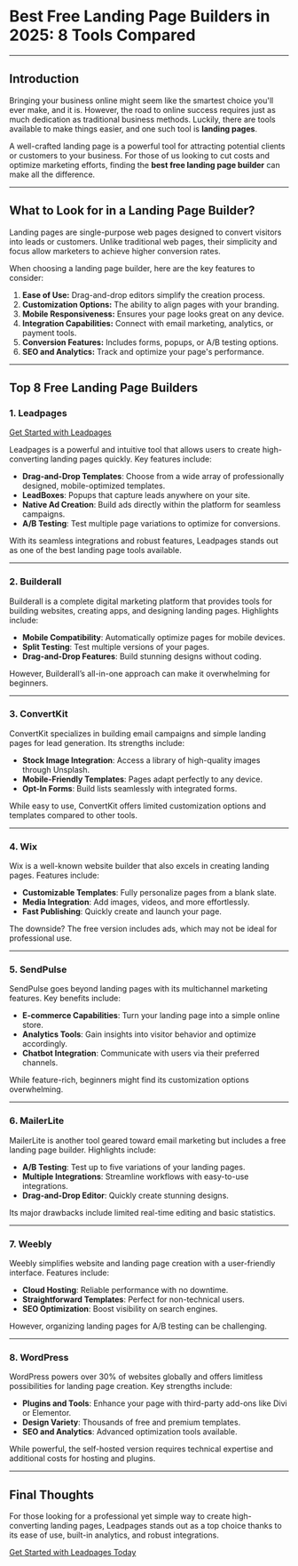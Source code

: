 # Best Free Landing Page Builders in 2025: 8 Tools Compared

---

## **Introduction**

Bringing your business online might seem like the smartest choice you'll ever make, and it is. However, the road to online success requires just as much dedication as traditional business methods. Luckily, there are tools available to make things easier, and one such tool is **landing pages**.

A well-crafted landing page is a powerful tool for attracting potential clients or customers to your business. For those of us looking to cut costs and optimize marketing efforts, finding the **best free landing page builder** can make all the difference.

---

## **What to Look for in a Landing Page Builder?**

Landing pages are single-purpose web pages designed to convert visitors into leads or customers. Unlike traditional web pages, their simplicity and focus allow marketers to achieve higher conversion rates.

When choosing a landing page builder, here are the key features to consider:

1. **Ease of Use:** Drag-and-drop editors simplify the creation process.
2. **Customization Options:** The ability to align pages with your branding.
3. **Mobile Responsiveness:** Ensures your page looks great on any device.
4. **Integration Capabilities:** Connect with email marketing, analytics, or payment tools.
5. **Conversion Features:** Includes forms, popups, or A/B testing options.
6. **SEO and Analytics:** Track and optimize your page's performance.

---

## **Top 8 Free Landing Page Builders**

### **1. Leadpages**
[Get Started with Leadpages](https://bit.ly/LEadPages)

Leadpages is a powerful and intuitive tool that allows users to create high-converting landing pages quickly. Key features include:
- **Drag-and-Drop Templates**: Choose from a wide array of professionally designed, mobile-optimized templates.
- **LeadBoxes**: Popups that capture leads anywhere on your site.
- **Native Ad Creation**: Build ads directly within the platform for seamless campaigns.
- **A/B Testing**: Test multiple page variations to optimize for conversions.

With its seamless integrations and robust features, Leadpages stands out as one of the best landing page tools available.

---

### **2. Builderall**
Builderall is a complete digital marketing platform that provides tools for building websites, creating apps, and designing landing pages. Highlights include:
- **Mobile Compatibility**: Automatically optimize pages for mobile devices.
- **Split Testing**: Test multiple versions of your pages.
- **Drag-and-Drop Features**: Build stunning designs without coding.

However, Builderall’s all-in-one approach can make it overwhelming for beginners.

---

### **3. ConvertKit**
ConvertKit specializes in building email campaigns and simple landing pages for lead generation. Its strengths include:
- **Stock Image Integration**: Access a library of high-quality images through Unsplash.
- **Mobile-Friendly Templates**: Pages adapt perfectly to any device.
- **Opt-In Forms**: Build lists seamlessly with integrated forms.

While easy to use, ConvertKit offers limited customization options and templates compared to other tools.

---

### **4. Wix**
Wix is a well-known website builder that also excels in creating landing pages. Features include:
- **Customizable Templates**: Fully personalize pages from a blank slate.
- **Media Integration**: Add images, videos, and more effortlessly.
- **Fast Publishing**: Quickly create and launch your page.

The downside? The free version includes ads, which may not be ideal for professional use.

---

### **5. SendPulse**
SendPulse goes beyond landing pages with its multichannel marketing features. Key benefits include:
- **E-commerce Capabilities**: Turn your landing page into a simple online store.
- **Analytics Tools**: Gain insights into visitor behavior and optimize accordingly.
- **Chatbot Integration**: Communicate with users via their preferred channels.

While feature-rich, beginners might find its customization options overwhelming.

---

### **6. MailerLite**
MailerLite is another tool geared toward email marketing but includes a free landing page builder. Highlights include:
- **A/B Testing**: Test up to five variations of your landing pages.
- **Multiple Integrations**: Streamline workflows with easy-to-use integrations.
- **Drag-and-Drop Editor**: Quickly create stunning designs.

Its major drawbacks include limited real-time editing and basic statistics.

---

### **7. Weebly**
Weebly simplifies website and landing page creation with a user-friendly interface. Features include:
- **Cloud Hosting**: Reliable performance with no downtime.
- **Straightforward Templates**: Perfect for non-technical users.
- **SEO Optimization**: Boost visibility on search engines.

However, organizing landing pages for A/B testing can be challenging.

---

### **8. WordPress**
WordPress powers over 30% of websites globally and offers limitless possibilities for landing page creation. Key strengths include:
- **Plugins and Tools**: Enhance your page with third-party add-ons like Divi or Elementor.
- **Design Variety**: Thousands of free and premium templates.
- **SEO and Analytics**: Advanced optimization tools available.

While powerful, the self-hosted version requires technical expertise and additional costs for hosting and plugins.

---

## **Final Thoughts**

For those looking for a professional yet simple way to create high-converting landing pages, Leadpages stands out as a top choice thanks to its ease of use, built-in analytics, and robust integrations.

[Get Started with Leadpages Today](https://bit.ly/LEadPages)

